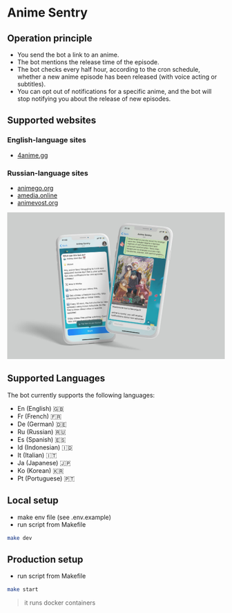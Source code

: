# Anime Sentry

## Operation principle

- You send the bot a link to an anime.
- The bot mentions the release time of the episode.
- The bot checks every half hour, according to the cron schedule, whether a new anime episode has been released (with voice acting or subtitles).
- You can opt out of notifications for a specific anime, and the bot will stop notifying you about the release of new episodes.

## Supported websites

### English-language sites

- [4anime.gg](https://4anime.gg/)

### Russian-language sites

- [animego.org](https://animego.org/)
- [amedia.online](https://amedia.online/)
- [animevost.org](https://animevost.org/)

![prewiew image](./prewiew.jpg)

## Supported Languages

The bot currently supports the following languages:

- En (English) 🇬🇧
- Fr (French) 🇫🇷
- De (German) 🇩🇪
- Ru (Russian) 🇷🇺
- Es (Spanish) 🇪🇸
- Id (Indonesian) 🇮🇩
- It (Italian) 🇮🇹
- Ja (Japanese) 🇯🇵
- Ko (Korean) 🇰🇷
- Pt (Portuguese) 🇵🇹

## Local setup

- make env file (see .env.example)
- run script from Makefile

```sh
make dev 
```

## Production setup 

- run script from Makefile

```sh
make start
```

> it runs docker containers